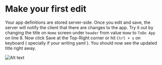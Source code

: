 # Make your first edit

Your app definitions are stored server-side. Once you edit and save, the server will notify the client that there are changes to the app. Try it out by changing the title on `Home` screen under `header` from value `Home` to `ToDo App` on line 8. Now click Save at the Top-Right corner or hit `Ctrl + s` on keyboard ( specially if your writing yaml ). You should now see the updated title right away.

![Alt text](/getting-started/image-3.png)

